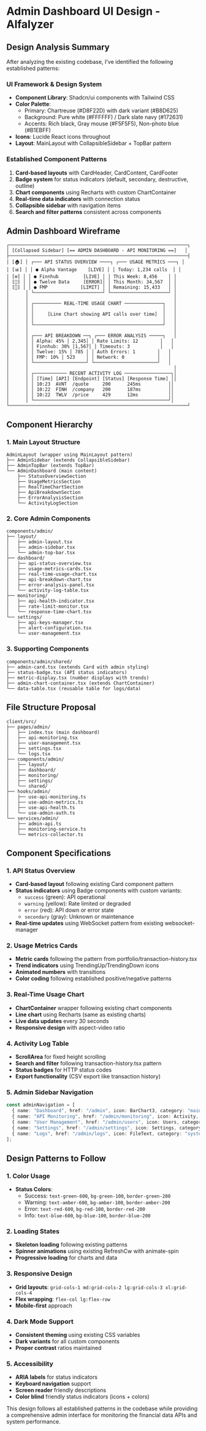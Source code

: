 # Admin Dashboard UI Design - Alfalyzer

## Design Analysis Summary

After analyzing the existing codebase, I've identified the following established patterns:

### UI Framework & Design System
- **Component Library**: Shadcn/ui components with Tailwind CSS
- **Color Palette**: 
  - Primary: Chartreuse (#D8F22D) with dark variant (#B8D625)
  - Background: Pure white (#FFFFFF) / Dark slate navy (#172631)
  - Accents: Rich black, Gray mouse (#F5F5F5), Non-photo blue (#B1EBFF)
- **Icons**: Lucide React icons throughout
- **Layout**: MainLayout with CollapsibleSidebar + TopBar pattern

### Established Component Patterns
1. **Card-based layouts** with CardHeader, CardContent, CardFooter
2. **Badge system** for status indicators (default, secondary, destructive, outline)
3. **Chart components** using Recharts with custom ChartContainer
4. **Real-time data indicators** with connection status
5. **Collapsible sidebar** with navigation items
6. **Search and filter patterns** consistent across components

## Admin Dashboard Wireframe

```
┌─────────────────────────────────────────────────────────────────┐
│ [Collapsed Sidebar] [== ADMIN DASHBOARD - API MONITORING ==]   │
├─────────────────────────────────────────────────────────────────┤
│ [🏠] │ ┌─── API STATUS OVERVIEW ────┐ ┌─── USAGE METRICS ───┐ │
│ [📊] │ │ ● Alpha Vantage    [LIVE] │ │ Today: 1,234 calls  │ │
│ [⚙️] │ │ ● Finnhub         [LIVE] │ │ This Week: 8,456    │ │
│ [👥] │ │ ● Twelve Data     [ERROR]│ │ This Month: 34,567  │ │
│ [🔧] │ │ ● FMP            [LIMIT] │ │ Remaining: 15,433   │ │
│      │ └─────────────────────────┘ └─────────────────────┘ │
│      │                                                     │
│      │ ┌────────── REAL-TIME USAGE CHART ──────────────┐   │
│      │ │                                               │   │
│      │ │     [Line Chart showing API calls over time]  │   │
│      │ │                                               │   │
│      │ └───────────────────────────────────────────────┘   │
│      │                                                     │
│      │ ┌─── API BREAKDOWN ──┐ ┌─── ERROR ANALYSIS ─────┐   │
│      │ │ Alpha: 45% │ 2,345│ │ Rate Limits: 12        │   │
│      │ │ Finnhub: 30% │1,567│ │ Timeouts: 3           │   │
│      │ │ Twelve: 15% │ 785 │ │ Auth Errors: 1        │   │
│      │ │ FMP: 10% │ 523    │ │ Network: 0            │   │
│      │ └───────────────────┘ └───────────────────────┘   │
│      │                                                     │
│      │ ┌──────────── RECENT ACTIVITY LOG ─────────────────┐│
│      │ │ [Time] [API] [Endpoint] [Status] [Response Time] ││
│      │ │ 10:23  AVNT  /quote     200      245ms          ││
│      │ │ 10:22  FINH  /company   200      187ms          ││
│      │ │ 10:22  TWLV  /price     429      12ms           ││
│      │ └─────────────────────────────────────────────────┘│
└─────────────────────────────────────────────────────────────────┘
```

## Component Hierarchy

### 1. Main Layout Structure
```
AdminLayout (wrapper using MainLayout pattern)
├── AdminSidebar (extends CollapsibleSidebar)
├── AdminTopBar (extends TopBar)
└── AdminDashboard (main content)
    ├── StatusOverviewSection
    ├── UsageMetricsSection  
    ├── RealTimeChartSection
    ├── ApiBreakdownSection
    ├── ErrorAnalysisSection
    └── ActivityLogSection
```

### 2. Core Admin Components
```
components/admin/
├── layout/
│   ├── admin-layout.tsx
│   ├── admin-sidebar.tsx
│   └── admin-top-bar.tsx
├── dashboard/
│   ├── api-status-overview.tsx
│   ├── usage-metrics-cards.tsx
│   ├── real-time-usage-chart.tsx
│   ├── api-breakdown-chart.tsx
│   ├── error-analysis-panel.tsx
│   └── activity-log-table.tsx
├── monitoring/
│   ├── api-health-indicator.tsx
│   ├── rate-limit-monitor.tsx
│   └── response-time-chart.tsx
└── settings/
    ├── api-keys-manager.tsx
    ├── alert-configuration.tsx
    └── user-management.tsx
```

### 3. Supporting Components
```
components/admin/shared/
├── admin-card.tsx (extends Card with admin styling)
├── status-badge.tsx (API status indicators)
├── metric-display.tsx (number displays with trends)
├── admin-chart-container.tsx (extends ChartContainer)
└── data-table.tsx (reusable table for logs/data)
```

## File Structure Proposal

```
client/src/
├── pages/admin/
│   ├── index.tsx (main dashboard)
│   ├── api-monitoring.tsx
│   ├── user-management.tsx
│   ├── settings.tsx
│   └── logs.tsx
├── components/admin/
│   ├── layout/
│   ├── dashboard/
│   ├── monitoring/
│   ├── settings/
│   └── shared/
├── hooks/admin/
│   ├── use-api-monitoring.ts
│   ├── use-admin-metrics.ts
│   ├── use-api-health.ts
│   └── use-admin-auth.ts
└── services/admin/
    ├── admin-api.ts
    ├── monitoring-service.ts
    └── metrics-collector.ts
```

## Component Specifications

### 1. API Status Overview
- **Card-based layout** following existing Card component pattern
- **Status indicators** using Badge components with custom variants:
  - `success` (green): API operational
  - `warning` (yellow): Rate limited or degraded
  - `error` (red): API down or error state
  - `secondary` (gray): Unknown or maintenance
- **Real-time updates** using WebSocket pattern from existing websocket-manager

### 2. Usage Metrics Cards
- **Metric cards** following the pattern from portfolio/transaction-history.tsx
- **Trend indicators** using TrendingUp/TrendingDown icons
- **Animated numbers** with transitions
- **Color coding** following established positive/negative patterns

### 3. Real-Time Usage Chart
- **ChartContainer** wrapper following existing chart components
- **Line chart** using Recharts (same as existing charts)
- **Live data updates** every 30 seconds
- **Responsive design** with aspect-video ratio

### 4. Activity Log Table
- **ScrollArea** for fixed height scrolling
- **Search and filter** following transaction-history.tsx pattern
- **Status badges** for HTTP status codes
- **Export functionality** (CSV export like transaction history)

### 5. Admin Sidebar Navigation
```typescript
const adminNavigation = [
  { name: "Dashboard", href: "/admin", icon: BarChart3, category: "main" },
  { name: "API Monitoring", href: "/admin/monitoring", icon: Activity, category: "main" },
  { name: "User Management", href: "/admin/users", icon: Users, category: "manage" },
  { name: "Settings", href: "/admin/settings", icon: Settings, category: "system" },
  { name: "Logs", href: "/admin/logs", icon: FileText, category: "system" },
];
```

## Design Patterns to Follow

### 1. Color Usage
- **Status Colors**: 
  - Success: `text-green-600`, `bg-green-100`, `border-green-200`
  - Warning: `text-amber-600`, `bg-amber-100`, `border-amber-200`  
  - Error: `text-red-600`, `bg-red-100`, `border-red-200`
  - Info: `text-blue-600`, `bg-blue-100`, `border-blue-200`

### 2. Loading States
- **Skeleton loading** following existing patterns
- **Spinner animations** using existing RefreshCw with animate-spin
- **Progressive loading** for charts and data

### 3. Responsive Design
- **Grid layouts**: `grid-cols-1 md:grid-cols-2 lg:grid-cols-3 xl:grid-cols-4`
- **Flex wrapping**: `flex-col lg:flex-row`
- **Mobile-first** approach

### 4. Dark Mode Support
- **Consistent theming** using existing CSS variables
- **Dark variants** for all custom components
- **Proper contrast** ratios maintained

### 5. Accessibility
- **ARIA labels** for status indicators
- **Keyboard navigation** support
- **Screen reader** friendly descriptions
- **Color blind** friendly status indicators (icons + colors)

This design follows all established patterns in the codebase while providing a comprehensive admin interface for monitoring the financial data APIs and system performance.